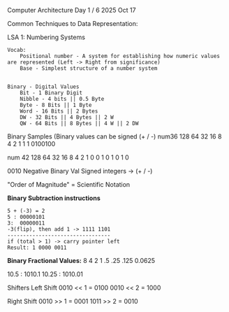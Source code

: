 Computer Architecture Day 1 / 6
2025 Oct 17

Common Techniques to Data Representation: 
	
LSA 1: Numbering Systems

	Vocab: 
		Positional number - A system for establishing how numeric values are represented (Left -> Right from significance) 
		Base - Simplest structure of a number system 

	
	Binary - Digital Values
		Bit - 1 Binary Digit
		Nibble - 4 bits || 0.5 Byte
		Byte - 8 Bits || 1 Byte
		Word - 16 Bits || 2 Bytes
		DW - 32 Bits || 4 Bytes || 2 W
		QW - 64 Bits || 8 Bytes || 4 W || 2 DW

Binary Samples (Binary values can be signed (+ / -) 
num36 
128 64 32 16 8 4 2 1
	1	1
0100100

num 42
128 64 32 16 8 4 2 1 
0    0	1 0  1 0 1 0 

0010 
Negative Binary Val 
Signed integers -> (+ / -) 

"Order of Magnitude" = Scientific Notation 	
				
**Binary Subtraction instructions**

	5 + (-3) = 2
	5 : 00000101
	3:  00000011
	-3(flip), then add 1 -> 1111 1101
	---------------------------------
	if (total > 1) -> carry pointer left
	Result: 1 0000 0011


**Binary Fractional Values:**
8 4 2 1 .5 .25 .125 0.0625

10.5 : 1010.1 
10.25 : 1010.01

Shifters
Left Shift
0010 << 1 = 0100 
0010 << 2 = 1000 

Right Shift
0010 >> 1 = 0001
1011 >> 2 = 0010 




		







  










